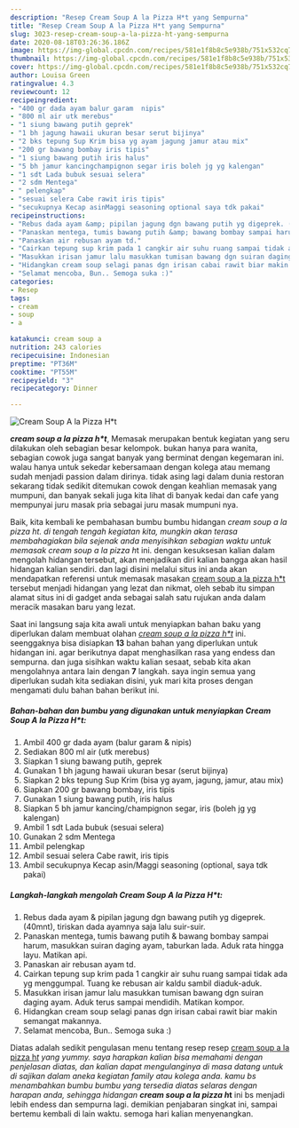 ```yaml
---
description: "Resep Cream Soup A la Pizza H*t yang Sempurna"
title: "Resep Cream Soup A la Pizza H*t yang Sempurna"
slug: 3023-resep-cream-soup-a-la-pizza-ht-yang-sempurna
date: 2020-08-18T03:26:36.186Z
image: https://img-global.cpcdn.com/recipes/581e1f8b8c5e938b/751x532cq70/cream-soup-a-la-pizza-ht-foto-resep-utama.jpg
thumbnail: https://img-global.cpcdn.com/recipes/581e1f8b8c5e938b/751x532cq70/cream-soup-a-la-pizza-ht-foto-resep-utama.jpg
cover: https://img-global.cpcdn.com/recipes/581e1f8b8c5e938b/751x532cq70/cream-soup-a-la-pizza-ht-foto-resep-utama.jpg
author: Louisa Green
ratingvalue: 4.3
reviewcount: 12
recipeingredient:
- "400 gr dada ayam balur garam  nipis"
- "800 ml air utk merebus"
- "1 siung bawang putih geprek"
- "1 bh jagung hawaii ukuran besar serut bijinya"
- "2 bks tepung Sup Krim bisa yg ayam jagung jamur atau mix"
- "200 gr bawang bombay iris tipis"
- "1 siung bawang putih iris halus"
- "5 bh jamur kancingchampignon segar iris boleh jg yg kalengan"
- "1 sdt Lada bubuk sesuai selera"
- "2 sdm Mentega"
- " pelengkap"
- "sesuai selera Cabe rawit iris tipis"
- "secukupnya Kecap asinMaggi seasoning optional saya tdk pakai"
recipeinstructions:
- "Rebus dada ayam &amp; pipilan jagung dgn bawang putih yg digeprek. (40mnt), tiriskan dada ayamnya saja lalu suir-suir."
- "Panaskan mentega, tumis bawang putih &amp; bawang bombay sampai harum, masukkan suiran daging ayam, taburkan lada. Aduk rata hingga layu. Matikan api."
- "Panaskan air rebusan ayam td."
- "Cairkan tepung sup krim pada 1 cangkir air suhu ruang sampai tidak ada yg menggumpal. Tuang ke rebusan air kaldu sambil diaduk-aduk."
- "Masukkan irisan jamur lalu masukkan tumisan bawang dgn suiran daging ayam. Aduk terus sampai mendidih. Matikan kompor."
- "Hidangkan cream soup selagi panas dgn irisan cabai rawit biar makin semangat makannya."
- "Selamat mencoba, Bun.. Semoga suka :)"
categories:
- Resep
tags:
- cream
- soup
- a

katakunci: cream soup a 
nutrition: 243 calories
recipecuisine: Indonesian
preptime: "PT36M"
cooktime: "PT55M"
recipeyield: "3"
recipecategory: Dinner

---
```



![Cream Soup A la Pizza H*t](https://img-global.cpcdn.com/recipes/581e1f8b8c5e938b/751x532cq70/cream-soup-a-la-pizza-ht-foto-resep-utama.jpg)

<b><i>cream soup a la pizza h*t</i></b>, Memasak merupakan bentuk kegiatan yang seru dilakukan oleh sebagian besar kelompok. bukan hanya para wanita, sebagian cowok juga sangat banyak yang berminat dengan kegemaran ini. walau hanya untuk sekedar kebersamaan dengan kolega atau memang sudah menjadi passion dalam dirinya. tidak asing lagi dalam dunia restoran sekarang tidak sedikit ditemukan cowok dengan keahlian memasak yang mumpuni, dan banyak sekali juga kita lihat di banyak kedai dan cafe yang mempunyai juru masak pria sebagai juru masak mumpuni nya.



Baik, kita kembali ke pembahasan bumbu bumbu hidangan <i>cream soup a la pizza h*t</i>. di tengah tengah kegiatan kita, mungkin akan terasa membahagiakan bila sejenak anda menyisihkan sebagian waktu untuk memasak cream soup a la pizza h*t ini. dengan kesuksesan kalian dalam mengolah hidangan tersebut, akan menjadikan diri kalian bangga akan hasil hidangan kalian sendiri. dan lagi disini melalui situs ini anda akan mendapatkan referensi untuk memasak masakan <u>cream soup a la pizza h*t</u> tersebut menjadi hidangan yang lezat dan nikmat, oleh sebab itu simpan alamat situs ini di gadget anda sebagai salah satu rujukan anda dalam meracik masakan baru yang lezat.


Saat ini langsung saja kita awali untuk menyiapkan bahan baku yang diperlukan dalam membuat olahan <u><i>cream soup a la pizza h*t</i></u> ini. seenggaknya bisa disiapkan <b>13</b> bahan bahan yang diperlukan untuk hidangan ini. agar berikutnya dapat menghasilkan rasa yang endess dan sempurna. dan juga sisihkan waktu kalian sesaat, sebab kita akan mengolahnya antara lain dengan <b>7</b> langkah. saya ingin semua yang diperlukan sudah kita sediakan disini, yuk mari kita proses dengan mengamati dulu bahan bahan berikut ini.

<!--inarticleads1-->

##### Bahan-bahan dan bumbu yang digunakan untuk menyiapkan Cream Soup A la Pizza H*t:

1. Ambil 400 gr dada ayam (balur garam &amp; nipis)
1. Sediakan 800 ml air (utk merebus)
1. Siapkan 1 siung bawang putih, geprek
1. Gunakan 1 bh jagung hawaii ukuran besar (serut bijinya)
1. Siapkan 2 bks tepung Sup Krim (bisa yg ayam, jagung, jamur, atau mix)
1. Siapkan 200 gr bawang bombay, iris tipis
1. Gunakan 1 siung bawang putih, iris halus
1. Siapkan 5 bh jamur kancing/champignon segar, iris (boleh jg yg kalengan)
1. Ambil 1 sdt Lada bubuk (sesuai selera)
1. Gunakan 2 sdm Mentega
1. Ambil  pelengkap
1. Ambil sesuai selera Cabe rawit, iris tipis
1. Ambil secukupnya Kecap asin/Maggi seasoning (optional, saya tdk pakai)




<!--inarticleads2-->

##### Langkah-langkah mengolah Cream Soup A la Pizza H*t:

1. Rebus dada ayam &amp; pipilan jagung dgn bawang putih yg digeprek. (40mnt), tiriskan dada ayamnya saja lalu suir-suir.
1. Panaskan mentega, tumis bawang putih &amp; bawang bombay sampai harum, masukkan suiran daging ayam, taburkan lada. Aduk rata hingga layu. Matikan api.
1. Panaskan air rebusan ayam td.
1. Cairkan tepung sup krim pada 1 cangkir air suhu ruang sampai tidak ada yg menggumpal. Tuang ke rebusan air kaldu sambil diaduk-aduk.
1. Masukkan irisan jamur lalu masukkan tumisan bawang dgn suiran daging ayam. Aduk terus sampai mendidih. Matikan kompor.
1. Hidangkan cream soup selagi panas dgn irisan cabai rawit biar makin semangat makannya.
1. Selamat mencoba, Bun.. Semoga suka :)




Diatas adalah sedikit pengulasan menu tentang resep resep <u>cream soup a la pizza h*t</u> yang yummy. saya harapkan kalian bisa memahami dengan penjelasan diatas, dan kalian dapat mengulanginya di masa datang untuk di sajikan dalam aneka kegiatan family atau kolega anda. kamu bs menambahkan bumbu bumbu yang tersedia diatas selaras dengan harapan anda, sehingga hidangan <b>cream soup a la pizza h*t</b> ini bs menjadi lebih endess dan sempurna lagi. demikian penjabaran singkat ini, sampai bertemu kembali di lain waktu. semoga hari kalian menyenangkan.
